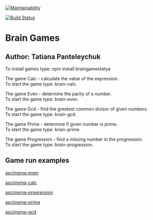 
[![Maintainability](https://api.codeclimate.com/v1/badges/096f7726c6cca5541c82/maintainability)](https://codeclimate.com/github/Aresla/project-lvl1-s508/maintainability)

[![Build Status](https://travis-ci.org/Aresla/project-lvl1-s508.svg?branch=master)](https://travis-ci.org/Aresla/project-lvl1-s508)


# Brain Games #
## Author: Tatiana Panteleychuk ##

To install games type: npm install braingamestatya

The game Calc -  calculate the value of the expression.<br>
To start the game type: brain-calc.

The game Even - determine the parity of a number.<br>
To start the game type: brain-even.

The game Gcd - find the greatest common divisor of given numbers.<br>
To start the game type: brain-gcd.

The game Prime - determine if given number is prime.<br>
To start the game type: brain-prime.

The game Progression - find a missing number in the progression.<br>
To start the game type: brain-progression.

## Game run examples ##

[asciinema-even](https://asciinema.org/a/14m7nC2hmcA4y1nXkIKBFVH8h)

[asciinema-calc](https://asciinema.org/a/0TkhWnugJYlmc74B5UGsvZSS1)

[asciinema-progression](https://asciinema.org/a/VYYV7l4PGEAC2iVUKY2Fk5uc1)

[asciinema-prime](https://asciinema.org/a/CELAkKdembR2PDuEbyLnV30n1)

[asciinema-gcd](https://asciinema.org/a/GJmTu9HaLYp32hWVF81Xi1KhC)